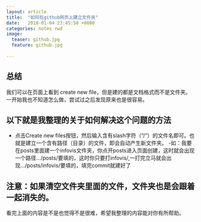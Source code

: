 ```yaml
---
layout: article
title:  "如何在github网页上建立文件夹"
date:   2018-01-04 23:45:50 +0800
categories: notes rwd
image:
  teaser: github.jpg
  feature: github.jpg
  
---
```


## 总结
我们可以在页面上看到 create new file，但是建的都是文档格式而不是文件夹。一开始我也不知道怎么做，尝试过之后发现原来也是很容易。

## 以下就是我整理的关于如何解决这个问题的方法
- 点击Create new  files按钮，然后输入含有slash字符（“/”）的文件名即可。也就是建立一个含有路径（目录）的文件，即会自动产生新文件夹。
-如：我要在posts里面建一个infovis文件夹，你点开posts进入页面创建，这时就会出现一个路径.../posts/要填的，这时你只要打infovis/,一打完立马就会出现.../posts/infovis/要填的，填完commit就建好了

## 注意：如果清空文件夹里面的文件，文件夹也是会跟着一起消失的。   
   
   看完上面的内容是不是也觉得不是很难，希望我整理的内容能对你有所帮助。

